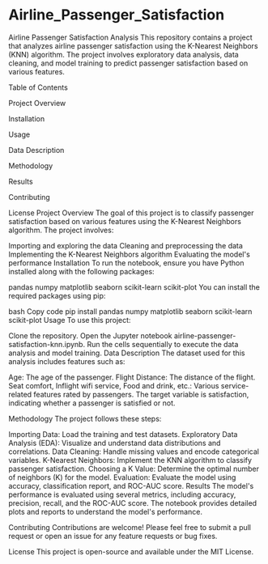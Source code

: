 # Airline_Passenger_Satisfaction
Airline Passenger Satisfaction Analysis This repository contains a project that analyzes airline passenger satisfaction using the K-Nearest Neighbors (KNN) algorithm. The project involves exploratory data analysis, data cleaning, and model training to predict passenger satisfaction based on various features.

Table of Contents

Project Overview

Installation

Usage

Data Description

Methodology

Results

Contributing

License
Project Overview
The goal of this project is to classify passenger satisfaction based on various features using the K-Nearest Neighbors algorithm. The project involves:

Importing and exploring the data
Cleaning and preprocessing the data
Implementing the K-Nearest Neighbors algorithm
Evaluating the model's performance
Installation
To run the notebook, ensure you have Python installed along with the following packages:

pandas
numpy
matplotlib
seaborn
scikit-learn
scikit-plot
You can install the required packages using pip:

bash
Copy code
pip install pandas numpy matplotlib seaborn scikit-learn scikit-plot
Usage
To use this project:

Clone the repository.
Open the Jupyter notebook airline-passenger-satisfaction-knn.ipynb.
Run the cells sequentially to execute the data analysis and model training.
Data Description
The dataset used for this analysis includes features such as:

Age: The age of the passenger.
Flight Distance: The distance of the flight.
Seat comfort, Inflight wifi service, Food and drink, etc.: Various service-related features rated by passengers.
The target variable is satisfaction, indicating whether a passenger is satisfied or not.

Methodology
The project follows these steps:

Importing Data: Load the training and test datasets.
Exploratory Data Analysis (EDA): Visualize and understand data distributions and correlations.
Data Cleaning: Handle missing values and encode categorical variables.
K-Nearest Neighbors: Implement the KNN algorithm to classify passenger satisfaction.
Choosing a K Value: Determine the optimal number of neighbors (K) for the model.
Evaluation: Evaluate the model using accuracy, classification report, and ROC-AUC score.
Results
The model's performance is evaluated using several metrics, including accuracy, precision, recall, and the ROC-AUC score. The notebook provides detailed plots and reports to understand the model's performance.

Contributing
Contributions are welcome! Please feel free to submit a pull request or open an issue for any feature requests or bug fixes.

License
This project is open-source and available under the MIT License.

